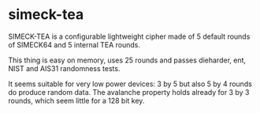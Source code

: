 # simeck-tea
SIMECK-TEA is a configurable lightweight cipher made of 5 default rounds of SIMECK64 and 5 internal TEA rounds.

This thing is easy on memory, uses 25 rounds and passes dieharder, ent, NIST and AIS31 randomness tests.

It seems suitable for very low power devices: 3 by 5 but also 5 by 4 rounds do produce random data. The avalanche property holds already for 3 by 3 rounds, which seem little for a 128 bit key.


